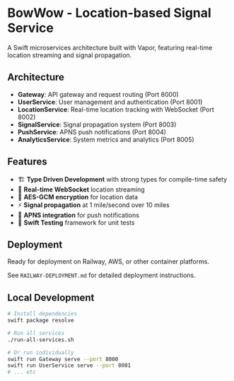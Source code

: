 # BowWow - Location-based Signal Service

A Swift microservices architecture built with Vapor, featuring real-time location streaming and signal propagation.

## Architecture

- **Gateway**: API gateway and request routing (Port 8000)
- **UserService**: User management and authentication (Port 8001) 
- **LocationService**: Real-time location tracking with WebSocket (Port 8002)
- **SignalService**: Signal propagation system (Port 8003)
- **PushService**: APNS push notifications (Port 8004)
- **AnalyticsService**: System metrics and analytics (Port 8005)

## Features

- 🏗️ **Type Driven Development** with strong types for compile-time safety
- 🔄 **Real-time WebSocket** location streaming
- 🔐 **AES-GCM encryption** for location data
- ⚡ **Signal propagation** at 1 mile/second over 10 miles
- 📱 **APNS integration** for push notifications
- 🧪 **Swift Testing** framework for unit tests

## Deployment

Ready for deployment on Railway, AWS, or other container platforms.

See `RAILWAY-DEPLOYMENT.md` for detailed deployment instructions.

## Local Development

```bash
# Install dependencies
swift package resolve

# Run all services
./run-all-services.sh

# Or run individually
swift run Gateway serve --port 8000
swift run UserService serve --port 8001
# ... etc
```

